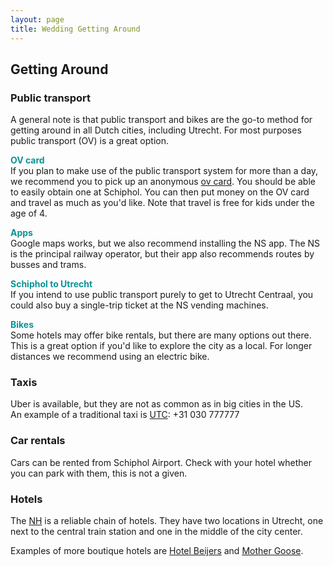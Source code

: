 ```yaml
---
layout: page
title: Wedding Getting Around
---
```


<div class='class_01'>
<h2>Getting Around</h2>
  
<h3>Public transport</h3> 
  
<p>
  A general note is that public transport and bikes are the go-to method for 
  getting around in all Dutch cities, including Utrecht. 
  For most purposes public transport (OV) is a great option. 
</p>
  
<p>
  <strong style="color:#0A9396">OV card</strong><br>
  If you plan to make use of the public transport system for more than a day, we
  recommend you to pick up an anonymous 
  <a href="https://www.holland.com/global/tourism/information/public-transport/ov-chip-card-5.htm">ov card</a>. 
  You should be able to easily
  obtain one at Schiphol. You can then put money on the OV card and travel as
  much as you'd like. Note that travel is free for kids under the age of 4.  
</p>
  
<p>
  <strong style="color:#0A9396">Apps</strong><br>
  Google maps works, but we also recommend installing the NS app. 
  The NS is the principal railway operator, but their app also recommends 
  routes by busses and trams. 
</p>

<p>
  <strong style="color:#0A9396">Schiphol to Utrecht</strong><br>
  If you intend to use public transport purely to get to Utrecht Centraal, you
  could also buy a single-trip ticket at the NS vending machines.
</p>

<p>
  <strong style="color:#0A9396">Bikes</strong><br>
  Some hotels may offer bike rentals, but there are many options out there.
  This is a great option if you'd like to explore the city as a local. For 
  longer distances we recommend using an electric bike. 
</p>

<h3>Taxis</h3>
<p>
  Uber is available, but they are not as common as in big cities in the US.
  <br>
  An example of a traditional taxi is <a href="https://utc.nl/">UTC</a>: +31 030 777777
</p>

<h3>Car rentals</h3><p>
Cars can be rented from Schiphol Airport. Check with your hotel whether you can
park with them, this is not a given. 
</p>

<h3>Hotels</h3>
<p>
  The <a href="https://www.nh-hotels.com">NH</a> is a reliable chain of hotels. They have two locations in Utrecht, 
  one next to the central train station and one in the middle of the city center. 
</p>
<p>
  Examples of more boutique hotels are <a href="https://www.hotelbeijers.com/">Hotel Beijers</a> and <a href="https://www.mothergoosehotel.com/en/">Mother Goose</a>.
</p>
  
</div> 
